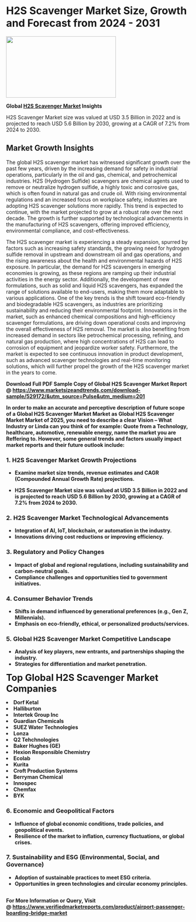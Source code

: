 <H1>H2S Scavenger Market Size, Growth and Forecast from 2024 - 2031</H1><img class="aligncenter size-medium wp-image-584254" src="https://thirdeyenews.in/wp-content/uploads/2024/09/Global-Market-Research-300x168.jpeg" alt="" width="300" height="168" /><p><strong>Global&nbsp;<a href="https://www.marketsizeandtrends.com/download-sample/529172/&amp;utm_source=Pulse&amp;utm_medium=201">H2S Scavenger Market</a> Insights</strong></p><p>H2S Scavenger Market size was valued at USD 3.5 Billion in 2022 and is projected to reach USD 5.6 Billion by 2030, growing at a CAGR of 7.2% from 2024 to 2030.</p><p><h2>Market Growth Insights</h2> <p>The global H2S scavenger market has witnessed significant growth over the past few years, driven by the increasing demand for safety in industrial operations, particularly in the oil and gas, chemical, and petrochemical industries. H2S (Hydrogen Sulfide) scavengers are chemical agents used to remove or neutralize hydrogen sulfide, a highly toxic and corrosive gas, which is often found in natural gas and crude oil. With rising environmental regulations and an increased focus on workplace safety, industries are adopting H2S scavenger solutions more rapidly. This trend is expected to continue, with the market projected to grow at a robust rate over the next decade. The growth is further supported by technological advancements in the manufacturing of H2S scavengers, offering improved efficiency, environmental compliance, and cost-effectiveness.</p> <p><strong></strong></p> <p>The H2S scavenger market is experiencing a steady expansion, spurred by factors such as increasing safety standards, the growing need for hydrogen sulfide removal in upstream and downstream oil and gas operations, and the rising awareness about the health and environmental hazards of H2S exposure. In particular, the demand for H2S scavengers in emerging economies is growing, as these regions are ramping up their industrial activities in the energy sector. Additionally, the development of new formulations, such as solid and liquid H2S scavengers, has expanded the range of solutions available to end-users, making them more adaptable to various applications. One of the key trends is the shift toward eco-friendly and biodegradable H2S scavengers, as industries are prioritizing sustainability and reducing their environmental footprint. Innovations in the market, such as enhanced chemical compositions and high-efficiency scavenger formulations, are driving down operational costs and improving the overall effectiveness of H2S removal. The market is also benefiting from increased demand in sectors like petrochemical processing, refining, and natural gas production, where high concentrations of H2S can lead to corrosion of equipment and jeopardize worker safety. Furthermore, the market is expected to see continuous innovation in product development, such as advanced scavenger technologies and real-time monitoring solutions, which will further propel the growth of the H2S scavenger market in the years to come.</p> <p><strong></p><p><span class=""><strong>Download Full PDF Sample Copy of Global H2S Scavenger Market Report</strong> @ <a href="https://www.marketsizeandtrends.com/download-sample/529172/&amp;utm_source=Pulse&amp;utm_medium=201" target="_blank">https://www.marketsizeandtrends.com/download-sample/529172/&amp;utm_source=Pulse&amp;utm_medium=201</a></span></p><p>In order to make an accurate and perceptive description of future scope of a Global&nbsp;H2S Scavenger Market Market as Global&nbsp;H2S Scavenger Market Market of 2025, you need to describe a clear Vision &ndash; What Industry or Linda can you think of for example: Quote from a Technology, healthcare, automotive, renewable energy, name the market you are Reffering to. However, some general trends and factors usually impact market reports and their future outlook include:</p><h3>1.&nbsp;<strong>H2S Scavenger Market Growth Projections</strong></h3><ul><li>Examine market size trends, revenue estimates and CAGR (Compounded Annual Growth Rate) projections.</li><li><p>H2S Scavenger Market size was valued at USD 3.5 Billion in 2022 and is projected to reach USD 5.6 Billion by 2030, growing at a CAGR of 7.2% from 2024 to 2030.</p></li></ul><h3>2.&nbsp;<strong>H2S Scavenger Market Technological Advancements</strong></h3><ul><li>Integration of AI, IoT, blockchain, or automation in the industry.</li><li>Innovations driving cost reductions or improving efficiency.</li></ul><h3>3.&nbsp;<strong>Regulatory and Policy Changes</strong></h3><ul><li>Impact of global and regional regulations, including sustainability and carbon-neutral goals.</li><li>Compliance challenges and opportunities tied to government initiatives.</li></ul><h3>4.&nbsp;<strong>Consumer Behavior Trends</strong></h3><ul><li>Shifts in demand influenced by generational preferences (e.g., Gen Z, Millennials).</li><li>Emphasis on eco-friendly, ethical, or personalized products/services.</li></ul><h3>5.&nbsp;<strong>Global H2S Scavenger Market Competitive Landscape</strong></h3><ul><li>Analysis of key players, new entrants, and partnerships shaping the industry.</li><li>Strategies for differentiation and market penetration.</li></ul><p data-pm-slice="1 1 []"><span style="color: inherit; font-family: inherit; font-size: 25px;">Top Global H2S Scavenger Market Companies</span></p><div class="" data-test-id=""><p><li>Dorf Ketal</li><li> Halliburton</li><li> Intertek Group Inc</li><li> Guardian Chemicals</li><li> SUEZ Water Technologies</li><li> Lonza</li><li> Q2 Tehchnologies</li><li> Baker Hughes (GE)</li><li> Hexion Responsible Chemistry</li><li> Ecolab</li><li> Kurita</li><li> Croft Production Systems</li><li> Berryman Chemical</li><li> Innospec</li><li> Chemfax</li><li> BYK</li></p></div><h3>6.&nbsp;<strong>Economic and Geopolitical Factors</strong></h3><ul><li>Influence of global economic conditions, trade policies, and geopolitical events.</li><li>Resilience of the market to inflation, currency fluctuations, or global crises.</li></ul><h3>7.&nbsp;<strong>Sustainability and ESG (Environmental, Social, and Governance)</strong></h3><ul><li>Adoption of sustainable practices to meet ESG criteria.</li><li>Opportunities in green technologies and circular economy principles.</li></ul><h2><strong style="font-size: 14px;">For More Information or Query, Visit @&nbsp;</strong><a style="background-color: #ffffff; font-size: 14px;" href="https://www.marketsizeandtrends.com/report/h2s-scavenger-market/" target="_blank">https://www.verifiedmarketreports.com/product/airport-passenger-boarding-bridge-market</a></h2>
